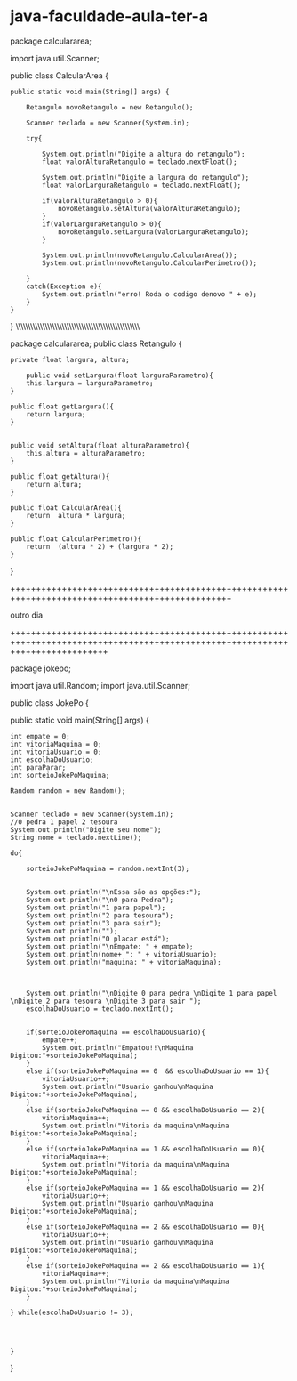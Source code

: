# java-faculdade-aula-ter-a

package calculararea;

import java.util.Scanner;

public class CalcularArea {

    public static void main(String[] args) {
        
        Retangulo novoRetangulo = new Retangulo();
        
        Scanner teclado = new Scanner(System.in);
        
        try{
            
            System.out.println("Digite a altura do retangulo");
            float valorAlturaRetangulo = teclado.nextFloat(); 

            System.out.println("Digite a largura do retangulo");
            float valorLarguraRetangulo = teclado.nextFloat();
            
            if(valorAlturaRetangulo > 0){
                novoRetangulo.setAltura(valorAlturaRetangulo);
            }
            if(valorLarguraRetangulo > 0){
                novoRetangulo.setLargura(valorLarguraRetangulo);
            }
            
            System.out.println(novoRetangulo.CalcularArea());
            System.out.println(novoRetangulo.CalcularPerimetro());
            
        }
        catch(Exception e){
            System.out.println("erro! Roda o codigo denovo " + e);
        }  
    }
}
\\\\\\\\\\\\\\\\\\\\\\\\\\\\\\\\\\\\\\\\\\\\\\\\\\\\\\\\\\\\\\\\\\\\\\\\\\\\\\\\\\\\\\\\\\\\\\\\\\\\\\

package calculararea;
public class Retangulo {
    
    private float largura, altura;
    
        public void setLargura(float larguraParametro){
        this.largura = larguraParametro;
    }
    
    public float getLargura(){
        return largura;
    }
    
    
    public void setAltura(float alturaParametro){
        this.altura = alturaParametro;
    }
    
    public float getAltura(){
        return altura;
    }
    
    public float CalcularArea(){
        return  altura * largura;
    }
    
    public float CalcularPerimetro(){
        return  (altura * 2) + (largura * 2);   
    }
    
    
}




+++++++++++++++++++++++++++++++++++++++++++++++++++++++++++++++++++++++++++++++++++++++++++++++++

outro dia


+++++++++++++++++++++++++++++++++++++++++++++++++++++++++++++++++++++++++++++++++++++++++++++++++++++++++++++++++++++++++++++++




package jokepo;

import java.util.Random;
import java.util.Scanner;

public class JokePo {
    
public static void main(String[] args) {
    
    int empate = 0;
    int vitoriaMaquina = 0;
    int vitoriaUsuario = 0;
    int escolhaDoUsuario;
    int paraParar;
    int sorteioJokePoMaquina;
    
    Random random = new Random();
    
    
    Scanner teclado = new Scanner(System.in);
    //0 pedra 1 papel 2 tesoura
    System.out.println("Digite seu nome");
    String nome = teclado.nextLine();

    do{
        
        sorteioJokePoMaquina = random.nextInt(3);
        
        
        System.out.println("\nEssa são as opções:");
        System.out.println("\n0 para Pedra");
        System.out.println("1 para papel");
        System.out.println("2 para tesoura");
        System.out.println("3 para sair");
        System.out.println("");
        System.out.println("O placar está");
        System.out.println("\nEmpate: " + empate);
        System.out.println(nome+ ": " + vitoriaUsuario);
        System.out.println("maquina: " + vitoriaMaquina);
        
        

        System.out.println("\nDigite 0 para pedra \nDigite 1 para papel \nDigite 2 para tesoura \nDigite 3 para sair ");
        escolhaDoUsuario = teclado.nextInt();

        
        if(sorteioJokePoMaquina == escolhaDoUsuario){
            empate++;
            System.out.println("Empatou!!\nMaquina Digitou:"+sorteioJokePoMaquina);
        }
        else if(sorteioJokePoMaquina == 0  && escolhaDoUsuario == 1){
            vitoriaUsuario++;
            System.out.println("Usuario ganhou\nMaquina Digitou:"+sorteioJokePoMaquina);
        }
        else if(sorteioJokePoMaquina == 0 && escolhaDoUsuario == 2){
            vitoriaMaquina++;
            System.out.println("Vitoria da maquina\nMaquina Digitou:"+sorteioJokePoMaquina);
        }
        else if(sorteioJokePoMaquina == 1 && escolhaDoUsuario == 0){
            vitoriaMaquina++;
            System.out.println("Vitoria da maquina\nMaquina Digitou:"+sorteioJokePoMaquina);
        }
        else if(sorteioJokePoMaquina == 1 && escolhaDoUsuario == 2){
            vitoriaUsuario++;
            System.out.println("Usuario ganhou\nMaquina Digitou:"+sorteioJokePoMaquina);
        }
        else if(sorteioJokePoMaquina == 2 && escolhaDoUsuario == 0){
            vitoriaUsuario++;
            System.out.println("Usuario ganhou\nMaquina Digitou:"+sorteioJokePoMaquina);
        }
        else if(sorteioJokePoMaquina == 2 && escolhaDoUsuario == 1){
            vitoriaMaquina++;
            System.out.println("Vitoria da maquina\nMaquina Digitou:"+sorteioJokePoMaquina);
        }
        
    } while(escolhaDoUsuario != 3);
   
    
    
    
    }
    
}

